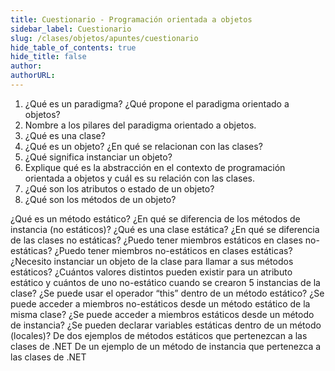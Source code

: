 ```yaml
---
title: Cuestionario - Programación orientada a objetos
sidebar_label: Cuestionario
slug: /clases/objetos/apuntes/cuestionario
hide_table_of_contents: true
hide_title: false
author: 
authorURL: 
---
```


1. ¿Qué es un paradigma? ¿Qué propone el paradigma orientado a objetos?
7. Nombre a los pilares del paradigma orientado a objetos.
8. ¿Qué es una clase?
9. ¿Qué es un objeto? ¿En qué se relacionan con las clases?
10. ¿Qué significa instanciar un objeto?
11. Explique qué es la abstracción en el contexto de programación orientada a objetos y cuál es su relación con las clases.
12. ¿Qué son los atributos o estado de un objeto?
13. ¿Qué son los métodos de un objeto?


¿Qué es un método estático? ¿En qué se diferencia de los métodos de instancia (no estáticos)?
¿Qué es una clase estática? ¿En qué se diferencia de las clases no estáticas?
¿Puedo tener miembros estáticos en clases no-estáticas?
¿Puedo tener miembros no-estáticos en clases estáticas?
¿Necesito instanciar un objeto de la clase para llamar a sus métodos estáticos?
¿Cuántos valores distintos pueden existir para un atributo estático y cuántos de uno no-estático cuando se crearon 5 instancias de la clase?
¿Se puede usar el operador “this” dentro de un método estático?
¿Se puede acceder a miembros no-estáticos desde un método estático de la misma clase?
¿Se puede acceder a miembros estáticos desde un método de instancia?
¿Se pueden declarar variables estáticas dentro de un método (locales)?
De dos ejemplos de métodos estáticos que pertenezcan a las clases de .NET
De un ejemplo de un método de instancia que pertenezca a las clases de .NET